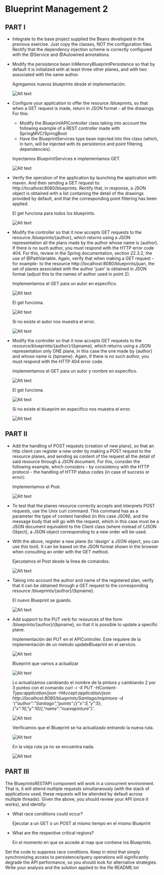 # Blueprint Management 2

## PART I
* 	Integrate to the base project supplied the Beans developed in the previous exercise. Just copy the classes, NOT the configuration files. Rectify that the dependency injection scheme is correctly configured with the @Service and @Autowired annotations.
* 	Modify the persistence bean InMemoryBlueprintPersistence so that by default it is initialized with at least three other planes, and with two associated with the same author.

	Agregamos nuevos blueprints desde el implementación.

	![Alt text](img/1.1.PNG)

* 	Configure your application to offer the resource /blueprints, so that when a GET request is made, return in JSON format - all the drawings. For this:
	*	Modify the BlueprintAPIController class taking into account the following example of a REST controller made with SpringMVC/SpringBoot
	*	Have the BlueprintServices type bean injected into this class (which, in turn, will be injected with its persistence and point filtering dependencies).
	
	Inyectamos BlueprintServices e implementamos GET.
	
	![Alt text](img/1.2.PNG)

*	Verify the operation of the application by launching the application with maven. And then sending a GET request to: http://localhost:8080/blueprints. Rectify that, in response, a JSON object is obtained with a list containing the detail of the drawings provided by default, and that the corresponding point filtering has been applied.

	El get funciona para todos los blueprints.
	
	![Alt text](img/1.3.PNG)

*	Modify the controller so that it now accepts GET requests to the resource /blueprints/{author}, which returns using a JSON representation all the plans made by the author whose name is {author}. If there is no such author, you must respond with the HTTP error code 404. For this, review in the Spring documentation, section 22.3.2, the use of @PathVariable. Again, verify that when making a GET request -for example- to the resource http://localhost:8080/blueprints/juan, the set of planes associated with the author 'juan' is obtained in JSON format (adjust this to the names of author used in point 2).

	Implementamos el GET para un autor en especifico.
	
	![Alt text](img/1.4.PNG)
	
	El get funciona.
	
	![Alt text](img/1.5.PNG)
	
	Si no existe el autor nos muestra el error.
	
	![Alt text](img/1.5.2.PNG)

* 	Modify the controller so that it now accepts GET requests to the resource/blueprints/{author}/{bpname}, which returns using a JSON representation only ONE plane, in this case the one made by {author} and whose name is {bpname}. Again, if there is no such author, you must respond with the HTTP 404 error code.

	Implementamos el GET para un autor y nombre en especifico.

	![Alt text](img/1.6.PNG)
	
	El get funciona.
	
	![Alt text](img/1.7.PNG)
	
	Si no existe el blueprint en especifico nos muestra el error.
	
	![Alt text](img/1.7.2.PNG)

## PART II
*	Add the handling of POST requests (creation of new plans), so that an http client can register a new order by making a POST request to the resource planes, and sending as content of the request all the detail of said resource through a JSON document. For this, consider the following example, which considers - by consistency with the HTTP protocol - the handling of HTTP status codes (in case of success or error):

	Implementamos el Post. 

	![Alt text](img/2.1.PNG)

*	To test that the planes resource correctly accepts and interprets POST requests, use the Unix curl command. This command has as a parameter the type of content handled (in this case JSON), and the message body that will go with the request, which in this case must be a JSON document equivalent to the Client class (where instead of {JSON Object}, a JSON object corresponding to a new order will be used.
*	With the above, register a new plane (to 'design' a JSON object, you can use this tool). It can be based on the JSON format shown in the browser when consulting an order with the GET method.

	Ejecutamos el Post desde la linea de comandos.
	
	![Alt text](img/2.2.PNG)

*	Taking into account the author and name of the registered plan, verify that it can be obtained through a GET request to the corresponding resource /blueprints/{author}/{bpname}.

	El nuevo Blueprint se guardo.

	![Alt text](img/2.3.PNG)	

*	Add support to the PUT verb for resources of the form /blueprints/{author}/{bpname}, so that it is possible to update a specific plane.

	Implementación del PUT en el APIController. Este requiere de la implementación de un metodo updateBlueprint en el servicio.

	![Alt text](img/2.4.PNG)
	
	Blueprint que vamos a actualizar
	
	![Alt text](img/2.5.PNG)
	
	Lo actualizamos cambiando el nombre de la pintura y cambiando 2 por 3 puntos con el comando *curl -i -X PUT -HContent-Type:application/json -HAccept:application/json http://localhost:8080/blueprints/Santiago/mipintura -d '{"author":"Santiago","points":[{"x":5,"y":5},{"x":10,"y":10}],"name":"nuevapintura"}'*.
	
	![Alt text](img/2.6.PNG)
	
	Verificamos que el Blueprint se ha actualizado entrando la nueva ruta.
	
	![Alt text](img/2.7.PNG)
	
	En la vieja ruta ya no se encuentra nada.
	
	![Alt text](img/2.9.PNG)
	
	

## PART III
The BlueprintsRESTAPI component will work in a concurrent environment. That is, it will attend multiple requests simultaneously (with the stack of applications used, these requests will be attended by default across multiple threads). Given the above, you should review your API (once it works), and identify:
*	What race conditions could occur? 

	Ejecutar a un GET o un POST al mismo tiempo en el mismo Blueprint 

* 	What are the respective critical regions? 

	En el momento en que se accede al map que contiene los Blueprints.

Set the code to suppress race conditions. Keep in mind that simply synchronizing access to persistence/query operations will significantly degrade the API performance, so you should look for alternative strategies.
Write your analysis and the solution applied to the file README.txt
